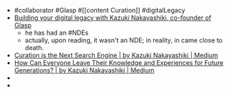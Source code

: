 - #collaborator #Glasp #[[content Curation]] #digitalLegacy
- [Building your digital legacy with Kazuki Nakayashiki, co-founder of Glasp](https://nesslabs.com/glasp-featured-tool)
	- he has had an #NDEs
	- actually, upon reading, it wasn't an NDE; in reality, in came close to death.
- [Curation is the Next Search Engine | by Kazuki Nakayashiki | Medium](https://medium.com/@kazuki_sf_/curation-is-the-next-search-engine-a71eed3c9be1)
- [How Can Everyone Leave Their Knowledge and Experiences for Future Generations? | by Kazuki Nakayashiki | Medium](https://medium.com/@kazuki_sf_/how-can-everyone-leave-their-knowledge-and-experiences-for-future-generations-6f9d560bd7d3)
-
-